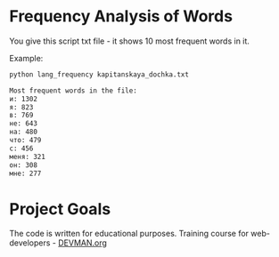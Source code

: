 # Frequency Analysis of Words

You give this script txt file - it shows 10 most frequent words in it.

Example:
```bash
python lang_frequency kapitanskaya_dochka.txt

Most frequent words in the file:
и: 1302
я: 823
в: 769
не: 643
на: 480
что: 479
с: 456
меня: 321
он: 308
мне: 277
```

# Project Goals

The code is written for educational purposes. Training course for web-developers - [DEVMAN.org](https://devman.org)
